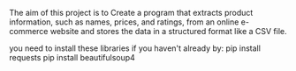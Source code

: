 The aim of this project is to
Create a program that extracts
product information, such as names,
prices, and ratings, from an online e-
commerce website and stores the
data in a structured format like a
CSV file.

you need to install these libraries if you haven't already by: 
pip install requests
pip install beautifulsoup4
